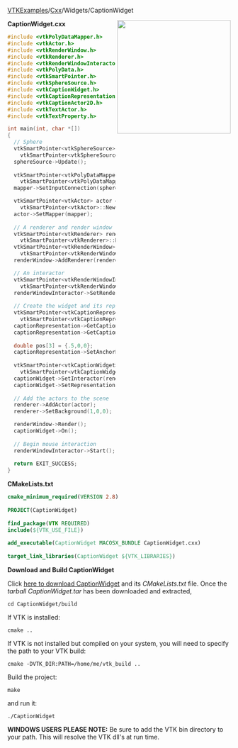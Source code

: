 [VTKExamples](/home/)/[Cxx](/Cxx)/Widgets/CaptionWidget

<img align="right" src="https://github.com/lorensen/VTKExamples/blob/gh-pages/Testing/Baseline/Widgets/TestCaptionWidget.png?raw=true" width="256" />

**CaptionWidget.cxx**
```c++
#include <vtkPolyDataMapper.h>
#include <vtkActor.h>
#include <vtkRenderWindow.h>
#include <vtkRenderer.h>
#include <vtkRenderWindowInteractor.h>
#include <vtkPolyData.h>
#include <vtkSmartPointer.h>
#include <vtkSphereSource.h>
#include <vtkCaptionWidget.h>
#include <vtkCaptionRepresentation.h>
#include <vtkCaptionActor2D.h>
#include <vtkTextActor.h>
#include <vtkTextProperty.h>

int main(int, char *[])
{
  // Sphere
  vtkSmartPointer<vtkSphereSource> sphereSource = 
    vtkSmartPointer<vtkSphereSource>::New();
  sphereSource->Update();
    
  vtkSmartPointer<vtkPolyDataMapper> mapper = 
    vtkSmartPointer<vtkPolyDataMapper>::New();
  mapper->SetInputConnection(sphereSource->GetOutputPort());

  vtkSmartPointer<vtkActor> actor = 
    vtkSmartPointer<vtkActor>::New();
  actor->SetMapper(mapper);
  
  // A renderer and render window
  vtkSmartPointer<vtkRenderer> renderer = 
    vtkSmartPointer<vtkRenderer>::New();
  vtkSmartPointer<vtkRenderWindow> renderWindow = 
    vtkSmartPointer<vtkRenderWindow>::New();
  renderWindow->AddRenderer(renderer);

  // An interactor
  vtkSmartPointer<vtkRenderWindowInteractor> renderWindowInteractor = 
    vtkSmartPointer<vtkRenderWindowInteractor>::New();
  renderWindowInteractor->SetRenderWindow(renderWindow);
  
  // Create the widget and its representation
  vtkSmartPointer<vtkCaptionRepresentation> captionRepresentation = 
    vtkSmartPointer<vtkCaptionRepresentation>::New();
  captionRepresentation->GetCaptionActor2D()->SetCaption("Test caption");
  captionRepresentation->GetCaptionActor2D()->GetTextActor()->GetTextProperty()->SetFontSize(100);
  
  double pos[3] = {.5,0,0};
  captionRepresentation->SetAnchorPosition(pos);
  
  vtkSmartPointer<vtkCaptionWidget> captionWidget = 
    vtkSmartPointer<vtkCaptionWidget>::New();
  captionWidget->SetInteractor(renderWindowInteractor);
  captionWidget->SetRepresentation(captionRepresentation);
  
  // Add the actors to the scene
  renderer->AddActor(actor);
  renderer->SetBackground(1,0,0);

  renderWindow->Render();
  captionWidget->On();
  
  // Begin mouse interaction
  renderWindowInteractor->Start();
  
  return EXIT_SUCCESS;
}
```
**CMakeLists.txt**
```cmake
cmake_minimum_required(VERSION 2.8)
 
PROJECT(CaptionWidget)
 
find_package(VTK REQUIRED)
include(${VTK_USE_FILE})
 
add_executable(CaptionWidget MACOSX_BUNDLE CaptionWidget.cxx)
 
target_link_libraries(CaptionWidget ${VTK_LIBRARIES})
```

**Download and Build CaptionWidget**

Click [here to download CaptionWidget](https://github.com/lorensen/VTKWikiExamplesTarballs/raw/master/CaptionWidget.tar) and its *CMakeLists.txt* file.
Once the *tarball CaptionWidget.tar* has been downloaded and extracted,
```
cd CaptionWidget/build 
```
If VTK is installed:
```
cmake ..
```
If VTK is not installed but compiled on your system, you will need to specify the path to your VTK build:
```
cmake -DVTK_DIR:PATH=/home/me/vtk_build ..
```
Build the project:
```
make
```
and run it:
```
./CaptionWidget
```
**WINDOWS USERS PLEASE NOTE:** Be sure to add the VTK bin directory to your path. This will resolve the VTK dll's at run time.

